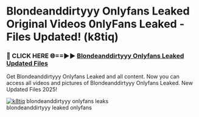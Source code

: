 # Blondeanddirtyyy Onlyfans Leaked Original Videos 0nlyFans Leaked - Files Updated! (k8tiq)

<h3>🔴 CLICK HERE 🌐==►► <a href="https://tinyurl.com/3hn5wdd3" rel="nofollow">Blondeanddirtyyy Onlyfans Leaked Updated Files</a></h3>

Get Blondeanddirtyyy Onlyfans Leaked and all content. Now you can access all videos and pictures of Blondeanddirtyyy Onlyfans Leaked. New Updated Files 2025!

[![k8tiq](https://i.imgur.com/4HnBqBT.gif)](https://tinyurl.com/3hn5wdd3)
blondeanddirtyyy onlyfans leaks<br>
blondeanddirtyyy leaked onlyfans
